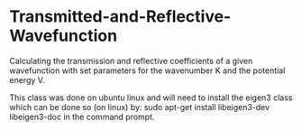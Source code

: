 # Transmitted-and-Reflective-Wavefunction
Calculating the transmission and reflective coefficients of a given wavefunction with set parameters for the wavenumber K and the potential energy V.

This class was done on ubuntu linux and will need to install the eigen3 class which can be done so (on linux) by: sudo apt-get install libeigen3-dev libeigen3-doc
in the command prompt.

